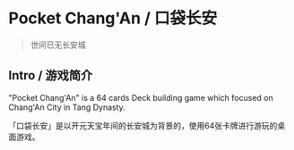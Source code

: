 # Pocket Chang'An / 口袋长安

> 世间已无长安城

## Intro  / 游戏简介

  "Pocket Chang'An"  is a 64 cards Deck building game which focused on Chang'An City in Tang Dynasty.

  「口袋长安」是以开元天宝年间的长安城为背景的，使用64张卡牌进行游玩的桌面游戏。
